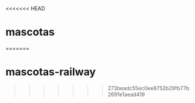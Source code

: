 <<<<<<< HEAD
# mascotas
=======
# mascotas-railway
>>>>>>> 273beadc55ec0ee8752b29fb77b2691e1aead419
